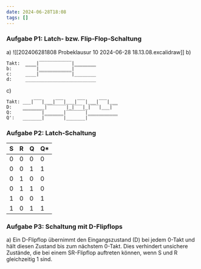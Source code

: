 ```yaml
---
date: 2024-06-28T18:08
tags: []
---
```

### Aufgabe P1: Latch- bzw. Flip-Flop-Schaltung
a) ![[202406281808 Probeklausur 10 2024-06-28 18.13.08.excalidraw]]
b)
```plaintext
Takt:  ____|‾‾‾‾‾‾‾‾‾‾‾‾|________
b:     ‾‾‾‾|____________|‾‾‾‾‾‾‾‾
c:     ____|‾‾‾‾‾‾‾‾‾‾‾‾|________
d:     __________________________
```

c)
```plaintext
Takt: ___|‾‾‾|___|‾‾‾|___|‾‾‾|___|‾‾‾|___
D:    ________|‾‾‾‾‾‾‾|_|‾‾‾|_|‾‾‾|___|‾‾
Q:    ‾‾‾‾‾‾‾|_______|‾‾‾‾‾‾‾|___________
Q':   _______|‾‾‾‾‾‾‾|_______|‾‾‾‾‾‾‾‾‾‾‾
```

### Aufgabe P2: Latch-Schaltung
| S   | R   | Q   | Q*  |
| --- | --- | --- | --- |
| 0   | 0   | 0   | 0   |
| 0   | 0   | 1   | 1   |
| 0   | 1   | 0   | 0   |
| 0   | 1   | 1   | 0   |
| 1   | 0   | 0   | 1   |
| 1   | 0   | 1   | 1   |

### Aufgabe P3: Schaltung mit D-Flipflops
a) Ein D-Flipflop übernimmt den Eingangszustand (D) bei jedem 0-Takt und hält diesen Zustand bis zum nächstem 0-Takt. Dies verhindert unsichere Zustände, die bei einem SR-Flipflop auftreten können, wenn S und R gleichzeitig 1 sind.

